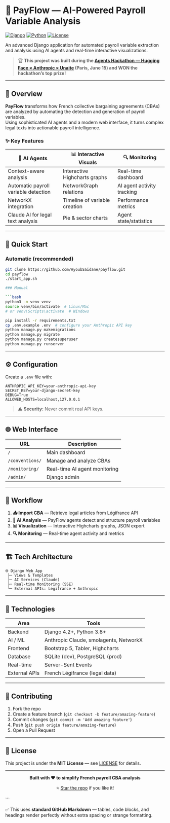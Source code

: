 # 🚀 PayFlow — AI-Powered Payroll Variable Analysis

[![Django](https://img.shields.io/badge/Django-4.2+-green.svg)](https://djangoproject.com/)
[![Python](https://img.shields.io/badge/Python-3.8+-blue.svg)](https://python.org/)
[![License](https://img.shields.io/badge/License-MIT-yellow.svg)](LICENSE)

An advanced Django application for automated payroll variable extraction and analysis using AI agents and real-time interactive visualizations.

> 🏆 **This project was built during the [Agents Hackathon — Hugging Face × Anthropic × Unaite](https://luma.com/qpimrbx3) (Paris, June 15) and WON the hackathon’s top prize!**

---

## 🎯 Overview

**PayFlow** transforms how French collective bargaining agreements (CBAs) are analyzed by automating the detection and generation of payroll variables.  
Using sophisticated AI agents and a modern web interface, it turns complex legal texts into actionable payroll intelligence.

### ✨ Key Features

| 🤖 **AI Agents** | 📊 **Interactive Visuals** | 🔍 **Monitoring** |
|------------------|---------------------------|-------------------|
| Context-aware analysis | Interactive Highcharts graphs | Real-time dashboard |
| Automatic payroll variable detection | NetworkGraph relations | AI agent activity tracking |
| NetworkX integration | Timeline of variable creation | Performance metrics |
| Claude AI for legal text analysis | Pie & sector charts | Agent state/statistics |

---

## 🚀 Quick Start

### Automatic (recommended)
```bash
git clone https://github.com/AyoubSaidane/payflow.git
cd payflow
./start_app.sh

### Manual

```bash
python3 -m venv venv
source venv/bin/activate  # Linux/Mac
# or venv\Scripts\activate  # Windows

pip install -r requirements.txt
cp .env.example .env  # configure your Anthropic API key
python manage.py makemigrations
python manage.py migrate
python manage.py createsuperuser
python manage.py runserver
```

---

## ⚙️ Configuration

Create a `.env` file with:

```env
ANTHROPIC_API_KEY=your-anthropic-api-key
SECRET_KEY=your-django-secret-key
DEBUG=True
ALLOWED_HOSTS=localhost,127.0.0.1
```

> ⚠️ **Security:** Never commit real API keys.

---

## 🌐 Web Interface

| URL             | Description                   |
| --------------- | ----------------------------- |
| `/`             | Main dashboard                |
| `/conventions/` | Manage and analyze CBAs       |
| `/monitoring/`  | Real-time AI agent monitoring |
| `/admin/`       | Django admin                  |

---

## 🔄 Workflow

1. **📥 Import CBA** — Retrieve legal articles from Légifrance API
2. **🤖 AI Analysis** — PayFlow agents detect and structure payroll variables
3. **📊 Visualization** — Interactive Highcharts graphs, JSON export
4. **🔍 Monitoring** — Real-time agent activity and metrics

---

## 🏗️ Tech Architecture

```
🌐 Django Web App
 ├─ Views & Templates
 ├─ AI Services (Claude)
 ├─ Real-time Monitoring (SSE)
 └─ External APIs: Légifrance + Anthropic
```

---

## 🔧 Technologies

| Area          | Tools                                  |
| ------------- | -------------------------------------- |
| Backend       | Django 4.2+, Python 3.8+               |
| AI / ML       | Anthropic Claude, smolagents, NetworkX |
| Frontend      | Bootstrap 5, Tabler, Highcharts        |
| Database      | SQLite (dev), PostgreSQL (prod)        |
| Real-time     | Server-Sent Events                     |
| External APIs | French Légifrance (legal data)         |

---

## 🤝 Contributing

1. Fork the repo
2. Create a feature branch (`git checkout -b feature/amazing-feature`)
3. Commit changes (`git commit -m 'Add amazing feature'`)
4. Push (`git push origin feature/amazing-feature`)
5. Open a Pull Request

---

## 📄 License

This project is under the **MIT License** — see [LICENSE](LICENSE) for details.

---

<div align="center">

**Built with ❤️ to simplify French payroll CBA analysis**

⭐ [Star the repo](https://github.com/AyoubSaidane/payflow) if you like it!

</div>
```

✅ This uses **standard GitHub Markdown** — tables, code blocks, and headings render perfectly without extra spacing or strange formatting.
